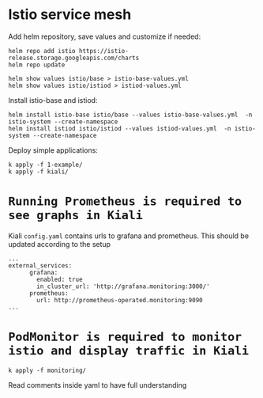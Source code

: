 # Istio service mesh

Add helm repository, save values and customize if needed:
```
helm repo add istio https://istio-release.storage.googleapis.com/charts
helm repo update
```
```
helm show values istio/base > istio-base-values.yml
helm show values istio/istiod > istiod-values.yml
```
Install istio-base and istiod:
```
helm install istio-base istio/base --values istio-base-values.yml  -n istio-system --create-namespace
helm install istiod istio/istiod --values istiod-values.yml  -n istio-system --create-namespace
```

Deploy simple applications:
```
k apply -f 1-example/
k apply -f kiali/
```

# `Running Prometheus is required to see graphs in Kiali`
Kiali `config.yaml` contains urls to grafana and prometheus. This should be updated according to the setup
```
...
external_services:
      grafana:
        enabled: true
        in_cluster_url: 'http://grafana.monitoring:3000/'
      prometheus:
        url: http://prometheus-operated.monitoring:9090
...
```

# `PodMonitor is required to monitor istio and display traffic in Kiali`
```
k apply -f monitoring/
```
Read comments inside yaml to have full understanding